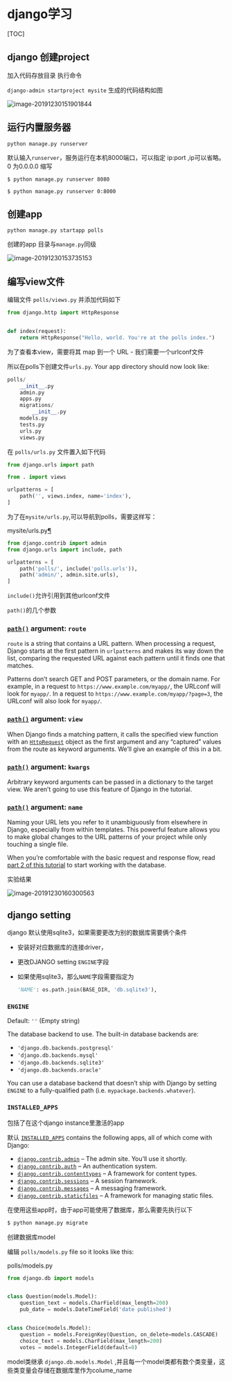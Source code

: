 # django学习

[TOC]

##  django 创建project

加入代码存放目录 执行命令

`django-admin startproject mysite`
生成的代码结构如图

![image-20191230151901844](django.assets/image-20191230151901844.png)

## 运行内置服务器

`python manage.py runserver`

默认输入`runserver`，服务运行在本机8000端口，可以指定 ip:port ,ip可以省略。0 为0.0.0.0 缩写

```shell
$ python manage.py runserver 8080
```

```shell
$ python manage.py runserver 0:8000
```

## 创建app

`python manage.py startapp polls`

创建的app 目录与`manage.py`同级

![image-20191230153735153](django.assets/image-20191230153735153.png)

## 编写view文件

编辑文件 `polls/views.py` 并添加代码如下

```python
from django.http import HttpResponse


def index(request):
    return HttpResponse("Hello, world. You're at the polls index.")
```

为了查看本view，需要将其 map 到一个 URL - 我们需要一个urlconf文件

所以在polls下创建文件`urls.py`. Your app directory should now look like:

```python
polls/
    __init__.py
    admin.py
    apps.py
    migrations/
        __init__.py
    models.py
    tests.py
    urls.py
    views.py
```

在 `polls/urls.py` 文件置入如下代码

```python
from django.urls import path

from . import views

urlpatterns = [
    path('', views.index, name='index'),
]
```

为了在`mysite/urls.py`,可以导航到polls，需要这样写：

mysite/urls.py[¶](https://docs.djangoproject.com/en/3.0/intro/tutorial01/#id3)

```python
from django.contrib import admin
from django.urls import include, path

urlpatterns = [
    path('polls/', include('polls.urls')),
    path('admin/', admin.site.urls),
]
```

`include()`允许引用到其他urlconf文件

`path()`的几个参数

### [`path()`](https://docs.djangoproject.com/en/3.0/ref/urls/#django.urls.path) argument: `route`

`route` is a string that contains a URL pattern. When processing a request, Django starts at the first pattern in `urlpatterns` and makes its way down the list, comparing the requested URL against each pattern until it finds one that matches.

Patterns don’t search GET and POST parameters, or the domain name. For example, in a request to `https://www.example.com/myapp/`, the URLconf will look for `myapp/`. In a request to `https://www.example.com/myapp/?page=3`, the URLconf will also look for `myapp/`.



### [`path()`](https://docs.djangoproject.com/en/3.0/ref/urls/#django.urls.path) argument: `view`

When Django finds a matching pattern, it calls the specified view function with an [`HttpRequest`](https://docs.djangoproject.com/en/3.0/ref/request-response/#django.http.HttpRequest) object as the first argument and any “captured” values from the route as keyword arguments. We’ll give an example of this in a bit.



### [`path()`](https://docs.djangoproject.com/en/3.0/ref/urls/#django.urls.path) argument: `kwargs`

Arbitrary keyword arguments can be passed in a dictionary to the target view. We aren’t going to use this feature of Django in the tutorial.



### [`path()`](https://docs.djangoproject.com/en/3.0/ref/urls/#django.urls.path) argument: `name`

Naming your URL lets you refer to it unambiguously from elsewhere in Django, especially from within templates. This powerful feature allows you to make global changes to the URL patterns of your project while only touching a single file.

When you’re comfortable with the basic request and response flow, read [part 2 of this tutorial](https://docs.djangoproject.com/en/3.0/intro/tutorial02/) to start working with the database.

实验结果

![image-20191230160300563](django.assets/image-20191230160300563.png)



## django setting

django 默认使用sqlite3，如果需要更改为别的数据库需要俩个条件

- 安装好对应数据库的连接driver，

- 更改DJANGO setting `ENGINE`字段

- 如果使用sqlite3，那么`NAME`字段需要指定为

  ```python
  'NAME': os.path.join(BASE_DIR, 'db.sqlite3'),
  ```



### `ENGINE`

Default: `''` (Empty string)

The database backend to use. The built-in database backends are:

- `'django.db.backends.postgresql'`
- `'django.db.backends.mysql'`
- `'django.db.backends.sqlite3'`
- `'django.db.backends.oracle'`

You can use a database backend that doesn’t ship with Django by setting `ENGINE` to a fully-qualified path (i.e. `mypackage.backends.whatever`).

###  `INSTALLED_APPS`

包括了在这个django instance里激活的app

默认 [`INSTALLED_APPS`](https://docs.djangoproject.com/en/3.0/ref/settings/#std:setting-INSTALLED_APPS) contains the following apps, all of which come with Django:

- [`django.contrib.admin`](https://docs.djangoproject.com/en/3.0/ref/contrib/admin/#module-django.contrib.admin) – The admin site. You’ll use it shortly.
- [`django.contrib.auth`](https://docs.djangoproject.com/en/3.0/topics/auth/#module-django.contrib.auth) – An authentication system.
- [`django.contrib.contenttypes`](https://docs.djangoproject.com/en/3.0/ref/contrib/contenttypes/#module-django.contrib.contenttypes) – A framework for content types.
- [`django.contrib.sessions`](https://docs.djangoproject.com/en/3.0/topics/http/sessions/#module-django.contrib.sessions) – A session framework.
- [`django.contrib.messages`](https://docs.djangoproject.com/en/3.0/ref/contrib/messages/#module-django.contrib.messages) – A messaging framework.
- [`django.contrib.staticfiles`](https://docs.djangoproject.com/en/3.0/ref/contrib/staticfiles/#module-django.contrib.staticfiles) – A framework for managing static files.

在使用这些app时，由于app可能使用了数据库，那么需要先执行以下

```python
$ python manage.py migrate
```

创建数据库model

编辑 `polls/models.py` file so it looks like this:

polls/models.py

```python
from django.db import models


class Question(models.Model):
    question_text = models.CharField(max_length=200)
    pub_date = models.DateTimeField('date published')


class Choice(models.Model):
    question = models.ForeignKey(Question, on_delete=models.CASCADE)
    choice_text = models.CharField(max_length=200)
    votes = models.IntegerField(default=0)
```



model类继承 `django.db.models.Model` ,并且每一个model类都有数个类变量，这些类变量会存储在数据库里作为colume_name